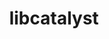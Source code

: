 ---
title: "libcatalyst"
layout: cache
categories: [package, v0.20.0]
meta: {"versions": ["2.0.0-rc3"], "compilers": ["gcc@=11.1.0"], "oss": ["ubuntu20.04"], "platforms": ["linux"], "targets": ["x86_64_v3"], "stacks": ["data-vis-sdk", "e4s", "root"], "num_specs": 4, "num_specs_by_stack": {"root": 4, "data-vis-sdk": 2, "e4s": 2}}
spec_details: [{"hash": "73vo6tc4bzp6u6r4udvx4ohcjxzhgcx4", "compiler": "gcc@=11.1.0", "versions": ["2.0.0-rc3"], "os": "ubuntu20.04", "platform": "linux", "target": "x86_64_v3", "variants": ["build_system=cmake", "build_type=Release", "generator=make", "~ipo", "+mpi"], "stacks": ["root", "data-vis-sdk"], "size": "-", "tarball": "https://binaries.spack.io/v0.20.0/build_cache/linux-ubuntu20.04-x86_64_v3/gcc-11.1.0/libcatalyst-2.0.0-rc3/linux-ubuntu20.04-x86_64_v3-gcc-11.1.0-libcatalyst-2.0.0-rc3-73vo6tc4bzp6u6r4udvx4ohcjxzhgcx4.spack"}, {"hash": "fsex7hud3uadw4glhytyzryvqzxfn7lg", "compiler": "gcc@=11.1.0", "versions": ["2.0.0-rc3"], "os": "ubuntu20.04", "platform": "linux", "target": "x86_64_v3", "variants": ["build_system=cmake", "build_type=Release", "generator=make", "~ipo", "+mpi"], "stacks": ["e4s", "root"], "size": "-", "tarball": "https://binaries.spack.io/v0.20.0/build_cache/linux-ubuntu20.04-x86_64_v3/gcc-11.1.0/libcatalyst-2.0.0-rc3/linux-ubuntu20.04-x86_64_v3-gcc-11.1.0-libcatalyst-2.0.0-rc3-fsex7hud3uadw4glhytyzryvqzxfn7lg.spack"}, {"hash": "rydygknmi5acj5ekkhok5cim5kjffycn", "compiler": "gcc@=11.1.0", "versions": ["2.0.0-rc3"], "os": "ubuntu20.04", "platform": "linux", "target": "x86_64_v3", "variants": ["build_system=cmake", "build_type=Release", "generator=make", "~ipo", "+mpi"], "stacks": ["e4s", "root"], "size": "-", "tarball": "https://binaries.spack.io/v0.20.0/build_cache/linux-ubuntu20.04-x86_64_v3/gcc-11.1.0/libcatalyst-2.0.0-rc3/linux-ubuntu20.04-x86_64_v3-gcc-11.1.0-libcatalyst-2.0.0-rc3-rydygknmi5acj5ekkhok5cim5kjffycn.spack"}, {"hash": "itmtrx3yctvihammzo6ycfjgyxglupxb", "compiler": "gcc@=11.1.0", "versions": ["2.0.0-rc3"], "os": "ubuntu20.04", "platform": "linux", "target": "x86_64_v3", "variants": ["build_system=cmake", "build_type=Release", "generator=make", "~ipo", "+mpi"], "stacks": ["root", "data-vis-sdk"], "size": "-", "tarball": "https://binaries.spack.io/v0.20.0/build_cache/linux-ubuntu20.04-x86_64_v3/gcc-11.1.0/libcatalyst-2.0.0-rc3/linux-ubuntu20.04-x86_64_v3-gcc-11.1.0-libcatalyst-2.0.0-rc3-itmtrx3yctvihammzo6ycfjgyxglupxb.spack"}]
---